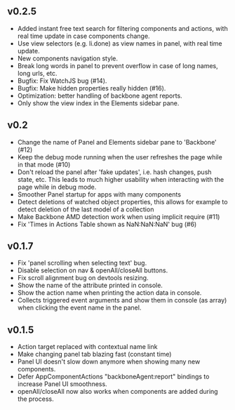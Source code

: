 ## v0.2.5

- Added instant free text search for filtering components and actions, with real time update in case components change.
- Use view selectors (e.g. li.done) as view names in panel, with real time update.
- New components navigation style.
- Break long words in panel to prevent overflow in case of long names, long urls, etc.
- Bugfix: Fix WatchJS bug (#14).
- Bugfix: Make hidden properties really hidden (#16).
- Optimization: better handling of backbone agent reports.
- Only show the view index in the Elements sidebar pane.

## v0.2

- Change the name of Panel and Elements sidebar pane to 'Backbone' (#12)
- Keep the debug mode running when the user refreshes the page while in that mode (#10)
- Don't reload the panel after 'fake updates', i.e. hash changes, push state, etc. This leads to much higher usability when interacting with the page while in debug mode.
- Smoother Panel startup for apps with many components
- Detect deletions of watched object properties, this allows for example to detect deletion of the last model of a collection
- Make Backbone AMD detection work when using implicit require (#11)
- Fix 'Times in Actions Table shown as NaN:NaN:NaN' bug (#6)

## v0.1.7

- Fix 'panel scrolling when selecting text' bug.
- Disable selection on nav & openAll/closeAll buttons.
- Fix scroll alignment bug on devtools resizing.
- Show the name of the attribute printed in console.
- Show the action name when printing the action data in console.
- Collects triggered event arguments and show them in console (as array) when clicking the event name in the panel.

## v0.1.5

- Action target replaced with contextual name link
- Make changing panel tab blazing fast (constant time)
- Panel UI doesn't slow down anymore when showing many new components.
- Defer AppComponentActions "backboneAgent:report" bindings to increase Panel UI smoothness.
- openAll/closeAll now also works when components are added during the process.